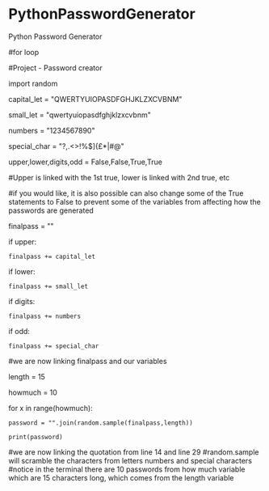 # PythonPasswordGenerator
Python Password Generator

#for loop

#Project - Password creator


import random


capital_let = "QWERTYUIOPASDFGHJKLZXCVBNM"

small_let = "qwertyuiopasdfghjklzxcvbnm"

numbers = "1234567890"

special_char = "?,.<>!%$]{£*|#@"

upper,lower,digits,odd = False,False,True,True

#Upper is linked with the 1st true, lower is linked with 2nd true, etc

#if you would like, it is also possible can also change some of the True statements to False to prevent some of the variables from   affecting how the passwords are generated


finalpass = ""


if upper:
    
    finalpass += capital_let
    
if lower:
    
    finalpass += small_let

if digits:
   
    finalpass += numbers

if odd:

    finalpass += special_char

#we are now linking finalpass and our variables

length = 15

howmuch = 10


for x in range(howmuch):

    password = "".join(random.sample(finalpass,length))
    
    print(password)
#we are now linking the quotation from line 14 and line 29
#random.sample will scramble the characters from letters numbers and special characters
#notice in the terminal there are 10 passwords from how much variable which are 15 characters long, which comes from the length variable

